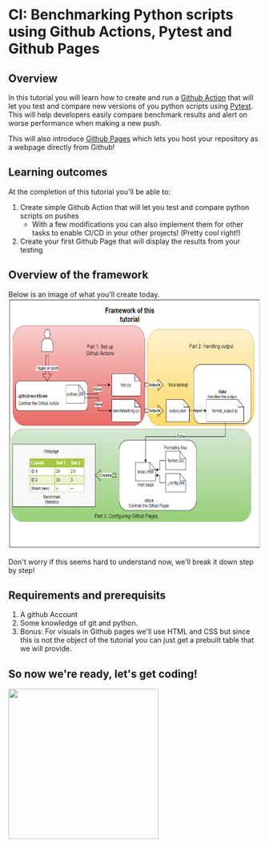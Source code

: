 # CI: Benchmarking Python scripts using Github Actions, Pytest and Github Pages
## Overview
In this tutorial you will learn how to create and run a [Github Action](https://github.com/features/actions) that will let you test and compare new versions of you python scripts using [Pytest](https://docs.pytest.org/en/6.2.x/). This will help developers easily compare benchmark results and alert on worse performance when making a new push.

This will also introduce [Github Pages](https://pages.github.com/) which lets you host your repository as a webpage directly from Github!

## Learning outcomes
At the completion of this tutorial you'll be able to:

1. Create simple Github Action that will let you test and compare python scripts on pushes
    * With a few modifications you can also implement them for other tasks to enable CI/CD in your other projects! (Pretty cool right!)
2. Create your first Github Page that will display the results from your testing
## Overview of the framework
Below is an image of what you'll create today.
<img src="images/framework.PNG" width="700" height="500" />


Don't worry if this seems hard to understand now, we'll break it down step by step!
## Requirements and prerequisits 
1. A github Account
2. Some knowledge of git and python. 
3. Bonus: For visuals in Github pages we'll use HTML and CSS but since this is not the object of the tutorial you can just get a prebuilt table that we will provide. 
## So now we're ready, let's get coding!

<img src="https://media.giphy.com/media/sSmxfWnEVxtWU/giphy.gif" width="300" height="300" />